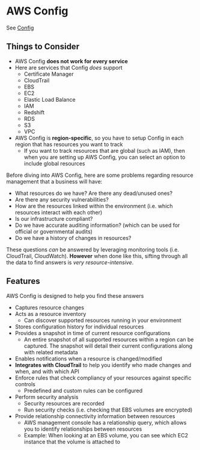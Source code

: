 # AWS Config

See [Config](/management/config.md)

## Things to Consider

- AWS Config **does not work for every service**
- Here are services that Config _does_ support
	- Certificate Manager
	- CloudTrail
	- EBS
	- EC2
	- Elastic Load Balance
	- IAM
	- Redshift
	- RDS
	- S3
	- VPC
- AWS Config is **region-specific**, so you have to setup Config in each region that has resources you want to track
	- If you want to track resources that are global (such as IAM), then when you are setting up AWS Config, you can select an option to include global resources

Before diving into AWS Config, here are some problems regarding resource management that a business will have:
- What resources do we have? Are there any dead/unused ones?
- Are there any security vulnerabilities?
- How are the resources linked within the environment (i.e. which resources interact with each other)
- Is our infrastructure compliant?
- Do we have accurate auditing information? (which can be used for official or governmental audits)
- Do we have a history of changes in resources?

These questions _can_ be answered by leveraging monitoring tools (i.e. CloudTrail, CloudWatch). **However** when done like this, sifting through all the data to find answers is _very resource-intensive_.

## Features

AWS Config is designed to help you find these answers
- Captures resource changes
- Acts as a resource inventory
	- Can discover supported resources running in your environment
- Stores configuration history for individual resources
- Provides a snapshot in time of current resource configurations
	- An entire snapshot of all supported resources within a region can be captured. The snapshot will detail their current configurations along with related metadata
- Enables notifications when a resource is changed/modified
- **Integrates with CloudTrail** to help you identify who made changes and when, and with which API
- Enforce rules that check compliancy of your resources against specific controls
	- Predefined and custom rules can be configured
- Perform security analysis
	- Security resources are recorded
	- Run security checks (i.e. checking that EBS volumes are encrypted)
- Provide relationship connectivity information between resources
	- AWS management console has a relationship query, which allows you to identify relationships between resources
	- Example: When looking at an EBS volume, you can see which EC2 instance that the volume is attached to
